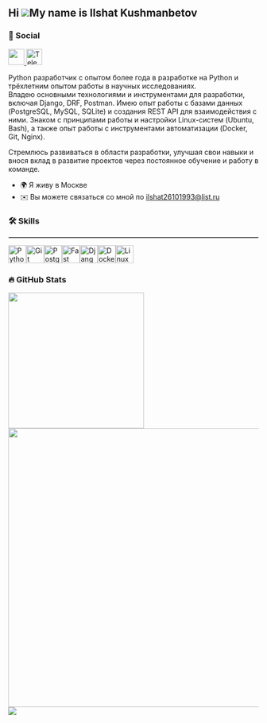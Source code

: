 Hi ![](https://user-images.githubusercontent.com/18350557/176309783-0785949b-9127-417c-8b55-ab5a4333674e.gif)My name is Ilshat Kushmanbetov
------------------------
### :handshake: Social
<div>
<a href="https://www.linkedin.com/in/ilshat2/" target="_blank" rel="noreferrer"> 
<picture> 
<source media="(prefers-color-scheme: dark)" srcset="https://raw.githubusercontent.com/danielcranney/readme-generator/main/public/icons/socials/linkedin-dark.svg" /> 
<source media="(prefers-color-scheme: light)" srcset="https://raw.githubusercontent.com/danielcranney/readme-generator/main/public/icons/socials/linkedin.svg" /> 
<img src="https://raw.githubusercontent.com/danielcranney/readme-generator/main/public/icons/socials/linkedin.svg" width="32" height="32" /> 
</picture> 
</a>
<a href="https://t.me/spasibo24" target="_blank">
<img src="https://upload.wikimedia.org/wikipedia/commons/8/82/Telegram_logo.svg" alt="Telegram" width="32" height="32">
</a>
</div>

Python разработчик с опытом более года в разработке на Python и трёхлетним опытом работы в научных исследованиях.       
Владею основными технологиями и инструментами для разработки, включая Django, DRF, Postman.
Имею опыт работы с базами данных (PostgreSQL, MySQL, SQLite) и создания REST API для взаимодействия с ними. Знаком с принципами работы и настройки Linux-систем (Ubuntu, Bash), а также опыт работы с инструментами автоматизации (Docker, Git, Nginx).

Стремлюсь развиваться в области разработки, улучшая свои навыки и внося вклад в развитие проектов через постоянное обучение и работу в команде.

* 🌍 Я живу в Москве
* ✉️ Вы можете связаться со мной по ilshat26101993@list.ru

### :hammer_and_wrench: Skills
<hr style="border: 0.5px solid #ccc;"/>

<div>
<p align="left">
<a href="https://www.python.org/" target="_blank" rel="noreferrer"><img src="https://raw.githubusercontent.com/danielcranney/readme-generator/main/public/icons/skills/python-colored.svg" width="36" height="36" alt="Python" /></a><a href="https://git-scm.com/" target="_blank" rel="noreferrer"><img src="https://raw.githubusercontent.com/danielcranney/readme-generator/main/public/icons/skills/git-colored.svg" width="36" height="36" alt="Git" /></a><a href="https://www.postgresql.org/" target="_blank" rel="noreferrer"><img src="https://raw.githubusercontent.com/danielcranney/readme-generator/main/public/icons/skills/postgresql-colored.svg" width="36" height="36" alt="PostgreSQL" /></a><a href="https://fastapi.tiangolo.com/" target="_blank" rel="noreferrer"><img src="https://raw.githubusercontent.com/danielcranney/readme-generator/main/public/icons/skills/fastapi-colored.svg" width="36" height="36" alt="Fast API" /></a><a href="https://www.djangoproject.com/" target="_blank" rel="noreferrer"><img src="https://raw.githubusercontent.com/danielcranney/readme-generator/main/public/icons/skills/django-colored.svg" width="36" height="36" alt="Django" /></a><a href="https://www.docker.com/" target="_blank" rel="noreferrer"><img src="https://raw.githubusercontent.com/danielcranney/readme-generator/main/public/icons/skills/docker-colored.svg" width="36" height="36" alt="Docker" /></a><a href="https://www.linux.org" target="_blank" rel="noreferrer"><img src="https://raw.githubusercontent.com/danielcranney/readme-generator/main/public/icons/skills/linux-colored.svg" width="36" height="36" alt="Linux" /></a>    <br>  
</p>
</div>

### :fire: GitHub Stats
<div>
    <img src="http://github-profile-summary-cards.vercel.app/api/cards/repos-per-language?username=ilshat2&theme=default" width="273"/>
    <img src="http://github-profile-summary-cards.vercel.app/api/cards/profile-details?username=ilshat2&theme=github" width="561"/>
</div>

<div>
  <img src="https://komarev.com/ghpvc/?username=ilshat2"/>          
</div>
